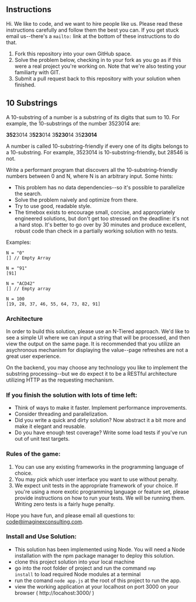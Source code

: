 ## Instructions

Hi. We like to code, and we want to hire people like us. Please read these instructions carefully and follow them the best you can. If you get stuck email us--there's a ```mailto:``` link at the bottom of these instructions to do that.

1. Fork this repository into your own GitHub space.
2. Solve the problem below, checking in to your fork as you go as if this were a real project you're working on. Note that we're also testing your familiarty with GIT.
3. Submit a pull request back to this repository with your solution when finished.

## 10 Substrings

A 10-substring of a number is a substring of its digits that sum to 10. For example, the 10-substrings of the number 3523014 are:

**352**3014
3**523**014
3**5230**14
35**23014**

A number is called 10-substring-friendly if every one of its digits belongs to a 10-substring. For example, 3523014 is 10-substring-friendly, but 28546 is not.

Write a performant program that discovers all the 10-substring-friendly numbers between 0 and N, where N is an arbitrary input. Some hints:

- This problem has no data dependencies--so it's possible to parallelize the search.
- Solve the problem naively and optimize from there.
- Try to use good, readable style.
- The timebox exists to encourage small, concise, and appropriately engineered solutions, but don't get too stressed on the deadline: it's not a hard stop. It's better to go over by 30 minutes and produce excellent, robust code than check in a partially working solution with no tests.

Examples:

```
N = "0"
[] // Empty Array

N = "91"
[91]

N = "ACD42"
[] // Empty array

N = 100
[19, 28, 37, 46, 55, 64, 73, 82, 91]
```

### Architecture

In order to build this solution, please use an N-Tiered approach. We'd like to see a simple UI where we can input a string that will be processed, and then view the output on the same page. It is recommended that you utilize an asychronous mechanism for displaying the value--page refreshes are not a great user experience.

On the backend, you may choose any technology you like to implement the substring processing--but we do expect it to be a RESTful architecture utilizing HTTP as the requesting mechanism.

### If you finish the solution with lots of time left:

- Think of ways to make it faster. Implement performance improvements.
- Consider threading and parallelization.
- Did you write a quick and dirty solution? Now abstract it a bit more and make it elegant and reusable.
- Do you have enough test coverage? Write some load tests if you've run out of unit test targets.

### Rules of the game:

1. You can use any existing frameworks in the programming language of choice.
2. You may pick which user interface you want to use without penalty.
3. We expect unit tests in the appropriate framework of your choice. If you're using a more exotic programming language or feature set, please provide instructions on how to run your tests. We will be running them. Writing zero tests is a fairly huge penalty.

Hope you have fun, and please email all questions to: code@imaginexconsulting.com.

### Install and Use Solution:
- This solution has been implemented using Node. You will need a Node installation with the npm package manager to deploy this solution.
- clone this project solution into your local machine
- go into the root folder of project and run the command <code>nmp install</code> to load required Node modules at a terminal
- run the comand <code>node app.js</code> at the root of this project to run the app.
- view the working application at your localhost on port 3000 on your browser ( http://locahost:3000/ )

